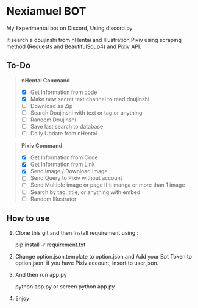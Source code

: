 # Nexiamuel BOT

My Experimental bot on Discord, Using discord.py

It search a doujinshi from nHentai and Illustration Pixiv using scraping method (Requests and BeautifulSoup4) and Pixiv API.

## To-Do

> **nHentai Command**
 >- [x] Get Information from code
 >- [x] Make new secret text channel to read doujinshi
 >- [ ] Download as Zip
 >- [ ] Search Doujinshi with text or tag or anything
 >- [ ] Random Doujinshi
 >- [ ] Save last search to database
 >- [ ]  Daily Update from nHentai

> **Pixiv Command**
 >- [X] Get Information from Code
 >- [X] Get Information from Link
 >- [X] Send image / Download Image
 >- [ ] Send Query to Pixiv without account
 >- [ ] Send Multiple image or page if it manga or more than 1 image
 >- [ ] Search by tag, title, or anything with embed
 >- [ ] Random Illustrator 

## How to use
1. Clone this git and then Install requirement using :

    pip install -r requirement.txt

2. Change option.json.template to option.json and Add your Bot Token to option.json. if you have Pixiv account, insert to user.json.
3. And then run app.py

    python app.py or screen python app.py
    
4. Enjoy

